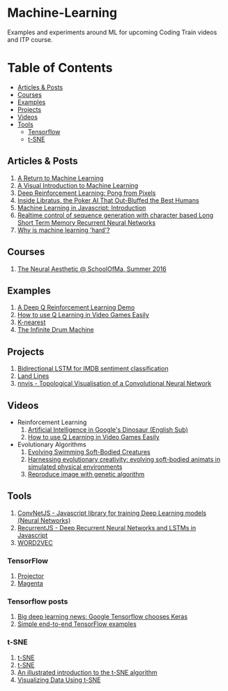 # Machine-Learning
Examples and experiments around ML for upcoming Coding Train videos and ITP course.

# Table of Contents
<!-- MarkdownTOC depth=4 -->
- [Articles & Posts](#articles--posts)
- [Courses](#courses)
- [Examples](#examples)
- [Projects](#projects)
- [Videos](#videos)
- [Tools](#tools)
    - [Tensorflow](#tensorflow)
    - [t-SNE](#t-sne)

<!-- /MarkdownTOC -->
## Articles & Posts
  1. [A Return to Machine Learning](https://medium.com/@kcimc/a-return-to-machine-learning-2de3728558eb#.vlqnbo9yg)
  1. [A Visual Introduction to Machine Learning](http://www.r2d3.us/visual-intro-to-machine-learning-part-1/)
  1. [Deep Reinforcement Learning: Pong from Pixels](http://karpathy.github.io/2016/05/31/rl/)
  1. [Inside Libratus, the Poker AI That Out-Bluffed the Best Humans](https://www.wired.com/2017/02/libratus/?imm_mid=0ed017&cmp=em-data-na-na-newsltr_ai_20170206)
  1. [Machine Learning in Javascript: Introduction](http://burakkanber.com/blog/machine-learning-in-other-languages-introduction/)
  1. [Realtime control of sequence generation with character based Long Short Term Memory Recurrent Neural Networks](http://www.iggi.org.uk/assets/IGGI-2016-Memo-A.pdf)
  1. [Why is machine learning 'hard'?](http://ai.stanford.edu/~zayd/why-is-machine-learning-hard.html)

## Courses
  1. [The Neural Aesthetic @ SchoolOfMa, Summer 2016](http://ml4a.github.io/classes/neural-aesthetic/)

## Examples
  1. [A Deep Q Reinforcement Learning Demo](http://projects.rajivshah.com/rldemo/)
  1. [How to use Q Learning in Video Games Easily](https://github.com/llSourcell/q_learning_demo)
  1. [K-nearest](https://twitter.com/MaximilianLloyd/status/814942799351185408)
  1. [The Infinite Drum Machine](https://aiexperiments.withgoogle.com/drum-machine/view/)

## Projects
  1. [Bidirectional LSTM for IMDB sentiment classification](https://transcranial.github.io/keras-js/#/imdb-bidirectional-lstm)
  1. [Land Lines](https://medium.com/@zachlieberman/land-lines-e1f88c745847#.1157xmhw8)
  1. [nnvis - Topological Visualisation of a Convolutional Neural Network](http://terencebroad.com/convnetvis/vis.html)

## Videos
  * Reinforcement Learning
    1. [Artificial Intelligence in Google's Dinosaur (English Sub)](https://www.youtube.com/watch?v=P7XHzqZjXQs)
    1. [How to use Q Learning in Video Games Easily](https://www.youtube.com/watch?v=A5eihauRQvo&feature=youtu.be)
  * Evolutionary Algorithms
    1. [Evolving Swimming Soft-Bodied Creatures](https://www.youtube.com/watch?v=4ZqdvYrZ3ro)
    1. [Harnessing evolutionary creativity: evolving soft-bodied animats in simulated physical environments](https://www.youtube.com/watch?v=CXTZHHQ7ZiQ&feature=youtu.be)
    1. [Reproduce image with genetic algorithm](https://www.youtube.com/watch?v=iV-hah6xs2A)

## Tools
  1. [ConvNetJS - Javascript library for training Deep Learning models (Neural Networks) ](http://cs.stanford.edu/people/karpathy/convnetjs/)
  1. [RecurrentJS - Deep Recurrent Neural Networks and LSTMs in Javascript](https://github.com/shiffman/recurrentjs)
  1. [WORD2VEC](http://technobium.com/find-words-similarity-using-deeplearning4j-word2vec/)

### TensorFlow
  1. [Projector](http://projector.tensorflow.org/)
  1. [Magenta](https://github.com/tensorflow/magenta)

### Tensorflow posts
  1. [Big deep learning news: Google Tensorflow chooses Keras](http://www.fast.ai/2017/01/03/keras/)
  1. [Simple end-to-end TensorFlow examples](http://bcomposes.com/2015/11/26/simple-end-to-end-tensorflow-examples/)

### t-SNE
  1. [t-SNE](https://lvdmaaten.github.io/tsne/)
  1. [t-SNE](https://scienceai.github.io/tsne-js/)
  1. [An illustrated introduction to the t-SNE algorithm](https://www.oreilly.com/learning/an-illustrated-introduction-to-the-t-sne-algorithm)
  1. [Visualizing Data Using t-SNE](https://www.youtube.com/watch?v=RJVL80Gg3lA&list=UUtXKDgv1AVoG88PLl8nGXmw)
